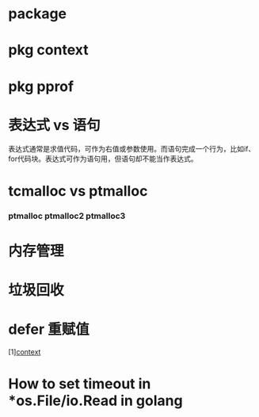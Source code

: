 # package

# pkg context

# pkg pprof

# 表达式 vs 语句
表达式通常是求值代码，可作为右值或参数使用。而语句完成一个行为，比如if、for代码块。表达式可作为语句用，但语句却不能当作表达式。

# tcmalloc vs ptmalloc
### ptmalloc ptmalloc2 ptmalloc3

# 内存管理

# 垃圾回收

# defer 重赋值

[1][context](https://blog.golang.org/context)

# How to set timeout in *os.File/io.Read in golang
